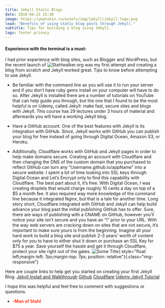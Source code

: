 ```yaml
---
title: Jekyll Static Blogs
date: 2018-04-23 15:30
image: https://ymatuhin.ru/assets/img/jekyll/jekyll-logo.png
lead: "Benefits of using static blog posts through Jekyll." 
subtitle: Tips for building a blog using Jekyll.
tags: footer privacy 
---
```

#### Experience with the terminal is a must:
 
I had prior experience with blog sites, such as Blogger and WordPress, but the recent launch of ![Stahlwalker.org]( https://stahlwalker.org/) was my first attempt and creating a blog from scratch and Jekyll worked great. Tips to know before attempting to use Jekyll.

* Be familiar with the command line as you will use it to run your server and if you don’t have ruby gems install on your computer will have to do so. After Jekyll is installed there are a number of tutorials on YouTube that can help guide you through, but the one that I found to be the most helpful is on Udemy, called Jekyll: make fast, secure sties and blogs with Jekyll. This course has 29 lectures under 3 hours of material and afterwards you will have a working Jekyll blog. 

* Have a GitHub account. One of the best features with Jekyll is its integration with GitHub. Since, Jekyll works with GitHub you can publish your blog for free instead of going through Digital Ocean, Amazon S3, or Heroku. 

* Additionally, Cloudflare works with GitHub and Jekyll pages in order to help make domains secure. Creating an account with Cloudflare and then changing the DNS of the custom domain that you purchased to reflect GitHub can turn any “Username.github.io/appName” into a secure website. I spent a lot of time looking into SSL keys through Digital Ocean and Let’s Encrypt only to find this capability with Cloudflare. The best part about it, it’s free. With Digital Ocean, I was creating droplets that would charge roughly 10 cents a day on top of a $5 a month fee.  It also required way more knowledge of the command line because it integrated Nginx, but that is a tale for another time. Long story short, Cloudflare integrated with GitHub and Jekyll can help build advance your blog past the initial publishing GitHub has to offer. Sure, there are ways of publishing with a CNAME on GitHub, however you’ll notice your site isn’t secure and you have an “!” prior to your URL. With the way web servers are cracking down on sites that are not secure, it’s important to make sure yours is from the beginning. Imagine all your hard work to build a blog site and publish 2-3 years’ worth of content only for you to have to either shut it down or purchase an SSL Key for $75 a year. Save yourself the hassle and get it through Cloudflare, protect your site right out of the gates. ![Some Title]( https://lesniakswann.com/app/uploads/2017/01/more-secure-1920x700.jpg){:style="float: left;margin-left: 7px;margin-top: 7px; position: relative"}{:class="img-responsive"}

Here are couple links to help get you started on creating your first Jekyll Blog.
[Jekyll Install and Walkthrough]( https://jekyllrb.com/)
[Github](https://github.com/)
[Cloudflare]( https://www.cloudflare.com/)
[Udemy Jekyll Tutorial](https://www.udemy.com/static-website-generator-fast-secure-sites-blogs-with-jekyll/learn/v4/overview)

I hope this was helpful and feel free to comment with suggestions or questions.  

- **<span style="color:rgb(254, 57, 30)">-Man of Stahl</span>**
